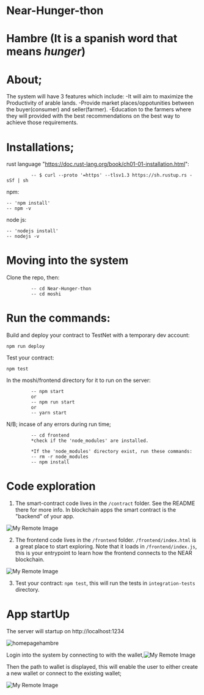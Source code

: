 # Near-Hunger-thon

# Hambre (It is a spanish word that means *hunger*)

# About; 

The system will have 3 features which include:
      -It will aim to maximize the Productivity of arable lands.
      -Provide market places/oppotunities between the buyer(consumer) and seller(farmer).
      -Education to the farmers where they will provided with the best recommendations on the best way to achieve those requirements.
# Installations;

rust language "https://doc.rust-lang.org/book/ch01-01-installation.html":
 
             -- $ curl --proto '=https' --tlsv1.3 https://sh.rustup.rs -sSf | sh

npm:
 
    -- 'npm install'
    -- npm -v
    
node js:
       
    -- 'nodejs install'
    -- nodejs -v

# Moving into the system

Clone the repo, then:

             -- cd Near-Hunger-thon      
             -- cd moshi

Run the commands:
=================

Build and deploy your contract to TestNet with a temporary dev account:

    npm run deploy

Test your contract:

    npm test

In the moshi/frontend directory for it to run on the server:

             -- npm start 
             or
             -- npm run start
             or 
             -- yarn start


N/B; incase of any errors during run time;

             -- cd frontend 
             *check if the 'node_modules' are installed.

             *If the 'node_modules' directory exist, run these commands:
             -- rm -r node_modules
             -- npm install

# Code exploration

1. The smart-contract code lives in the `/contract` folder. See the README there for
   more info. In blockchain apps the smart contract is the "backend" of your app.

![My Remote Image](https://res.cloudinary.com/dra2940ap/image/upload/v1671100378/images%20and%20videos/ezgif.com-gif-maker_1_bcq9bt.webp)
   

2. The frontend code lives in the `/frontend` folder. `/frontend/index.html` is a great
   place to start exploring. Note that it loads in `/frontend/index.js`,
   this is your entrypoint to learn how the frontend connects to the NEAR blockchain.

![My Remote Image](https://res.cloudinary.com/dra2940ap/image/upload/v1671104334/images%20and%20videos/ezgif.com-gif-maker_3_ha1w6q.webp)

3. Test your contract: `npm test`, this will run the tests in `integration-tests` directory.

# App startUp

The server will startup on http://localhost:1234

![homepagehambre](https://user-images.githubusercontent.com/92982964/207962913-07cfdc86-e28d-49a2-a459-49f007173fba.png)

Login into the system by connecting to with the wallet,![My Remote Image](https://res.cloudinary.com/dra2940ap/image/upload/v1671052276/images%20and%20videos/Screenshot_from_2022-12-13_09-31-49_dabxzd.png)

Then the path to wallet is displayed, this will enable the user to either create a new 
wallet or connect to the existing wallet;

![My Remote Image](https://res.cloudinary.com/dra2940ap/image/upload/v1671052275/images%20and%20videos/Screenshot_from_2022-12-13_09-31-31_u0lssu.png)

